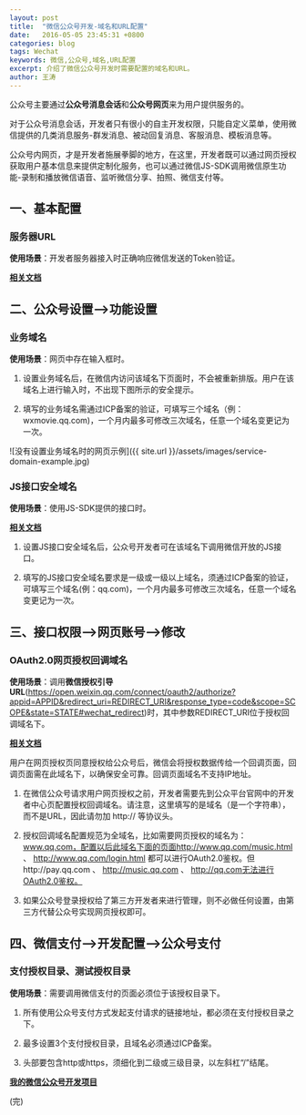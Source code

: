 ```yaml
---
layout: post
title:  "微信公众号开发-域名和URL配置"
date:   2016-05-05 23:45:31 +0800
categories: blog
tags: Wechat
keywords: 微信,公众号,域名,URL配置
excerpt: 介绍了微信公众号开发时需要配置的域名和URL。
author: 王涛
---
```


公众号主要通过**公众号消息会话**和**公众号网页**来为用户提供服务的。

对于公众号消息会话，开发者只有很小的自主开发权限，只能自定义菜单，使用微信提供的几类消息服务-群发消息、被动回复消息、客服消息、模板消息等。

公众号内网页，才是开发者施展拳脚的地方，在这里，开发者既可以通过网页授权获取用户基本信息来提供定制化服务，也可以通过微信JS-SDK调用微信原生功能-录制和播放微信语音、监听微信分享、拍照、微信支付等。

## 一、基本配置

### 服务器URL

**使用场景**：开发者服务器接入时正确响应微信发送的Token验证。

**[相关文档](https://mp.weixin.qq.com/wiki?t=resource/res_main&id=mp1421135319&token=&lang=zh_CN)**

## 二、公众号设置-->功能设置

### 业务域名

**使用场景**：网页中存在输入框时。

1. 设置业务域名后，在微信内访问该域名下页面时，不会被重新排版。用户在该域名上进行输入时，不出现下图所示的安全提示。

2. 填写的业务域名需通过ICP备案的验证，可填写三个域名（例：wxmovie.qq.com)，一个月内最多可修改三次域名，任意一个域名变更记为一次。

![没有设置业务域名时的网页示例]({{ site.url }}/assets/images/service-domain-example.jpg)

### JS接口安全域名

**使用场景**：使用JS-SDK提供的接口时。

**[相关文档](https://mp.weixin.qq.com/wiki?t=resource/res_main&id=mp1421141115&token=&lang=zh_CN)**

1. 设置JS接口安全域名后，公众号开发者可在该域名下调用微信开放的JS接口。

2. 填写的JS接口安全域名要求是一级或一级以上域名，须通过ICP备案的验证，可填写三个域名(例：qq.com)，一个月内最多可修改三次域名，任意一个域名变更记为一次。

## 三、接口权限-->网页账号-->修改

### OAuth2.0网页授权回调域名

**使用场景**：调用**微信授权引导URL**(https://open.weixin.qq.com/connect/oauth2/authorize?appid=APPID&redirect_uri=REDIRECT_URI&response_type=code&scope=SCOPE&state=STATE#wechat_redirect)时，其中参数REDIRECT_URI位于授权回调域名下。

**[相关文档](https://mp.weixin.qq.com/wiki?t=resource/res_main&id=mp1421140842&token=&lang=zh_CN)**

用户在网页授权页同意授权给公众号后，微信会将授权数据传给一个回调页面，回调页面需在此域名下，以确保安全可靠。回调页面域名不支持IP地址。

1. 在微信公众号请求用户网页授权之前，开发者需要先到公众平台官网中的开发者中心页配置授权回调域名。请注意，这里填写的是域名（是一个字符串），而不是URL，因此请勿加 http:// 等协议头。

2. 授权回调域名配置规范为全域名，比如需要网页授权的域名为：www.qq.com，配置以后此域名下面的页面http://www.qq.com/music.html 、 http://www.qq.com/login.html 都可以进行OAuth2.0鉴权。但http://pay.qq.com 、 http://music.qq.com 、 http://qq.com无法进行OAuth2.0鉴权。

3. 如果公众号登录授权给了第三方开发者来进行管理，则不必做任何设置，由第三方代替公众号实现网页授权即可。

## 四、微信支付-->开发配置-->公众号支付

### 支付授权目录、测试授权目录

**使用场景**：需要调用微信支付的页面必须位于该授权目录下。

1. 所有使用公众号支付方式发起支付请求的链接地址，都必须在支付授权目录之下。

2. 最多设置3个支付授权目录，且域名必须通过ICP备案。

3. 头部要包含http或https，须细化到二级或三级目录，以左斜杠“/”结尾。

**[我的微信公众号开发项目](https://github.com/WaTer9527/wechat-mp4j)**

(完)